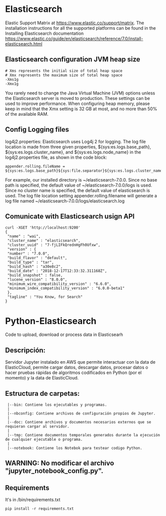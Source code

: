 # Elasticsearch

Elastic Support Matrix at https://www.elastic.co/support/matrix. The installation instructions for all the supported platforms can be found in the Installing Elasticsearch documentation https://www.elastic.co/guide/en/elasticsearch/reference/7.0/install-elasticsearch.html

## Elasticsearch configuration JVM heap size

```
# Xms represents the initial size of total heap space
# Xmx represents the maximum size of total heap space
-Xms1g
-Xmx1g
```

You rarely need to change the Java Virtual Machine (JVM) options unless the Elasticsearch server is moved to production. These settings can be used to improve performance. When configuring heap memory, please keep in mind that the Xmx setting is 32 GB at most, and no more than 50% of the available RAM.

## Config Logging files

log4j2.properties: Elasticsearch uses Log4j 2 for logging. The log file location is made from three given properties, ${sys:es.logs.base_path}, ${sys:es.logs.cluster_name}, and ${sys:es.logs.node_name} in the log4j2.properties file, as shown in the code block:

```
appender.rolling.fileName = ${sys:es.logs.base_path}${sys:file.separator}${sys:es.logs.cluster_name}.log
```

For example, our installed directory is ~/elasticsearch-7.0.0. Since no base path is specified, the default value of ~/elasticsearch-7.0.0/logs is used. Since no cluster name is specified, the default value of elasticsearch is used. The log file location setting appender.rolling.filename will generate a log file named ~/elasticsearch-7.0.0/logs/elasticsearch.log

## Comunicate with Elasticsearch usign API

```
curl -XGET 'http://localhost:9200'
{
 "name" : "wai",
 "cluster_name" : "elasticsearch",
 "cluster_uuid" : "7-fjLIFkQrednHgFh0Ufxw",
 "version" : {
 "number" : "7.0.0",
 "build_flavor" : "default",
 "build_type" : "tar",
 "build_hash" : "a30e8c2",
 "build_date" : "2018-12-17T12:33:32.311168Z",
 "build_snapshot" : false,
 "lucene_version" : "8.0.0",
 "minimum_wire_compatibility_version" : "6.6.0",
 "minimum_index_compatibility_version" : "6.0.0-beta1"
 },
 "tagline" : "You Know, for Search"
}
```

# Python-Elasticsearch

Code to upload, download or process data in Elasticsearh

## Descripción:

Servidor Jupyter instalado en AWS que permite interactuar con la data de ElasticCloud, permite cargar datos, descargar datos, procesar datos o hacer pruebas rápidas de algoritmos codificados en Python (por el momento) y la data de ElasticCloud.

## Estructura de carpetas:

```
 |--bin: Contiene los ejecutables y programas.
 |
 |--nbconfig: Contiene archivos de configuración propios de Jupyter.
 |
 |--doc: Contiene archivos y documentos necesarios externos que se requieran cargar al servidor.
 |
 |--tmp: Contiene documentos temporales generados durante la ejecución de cualquier ejecutable o programa.
 |
 |--notebook: Contiene los Notebok para testear codigo Python.
 ```
 ## WARNING: No modificar el archivo "jupyter_notebook_config.py".
 
 ## Requirements
 It's in /bin/requirements.txt
 
 ```
 pip install -r requirements.txt
 ```
